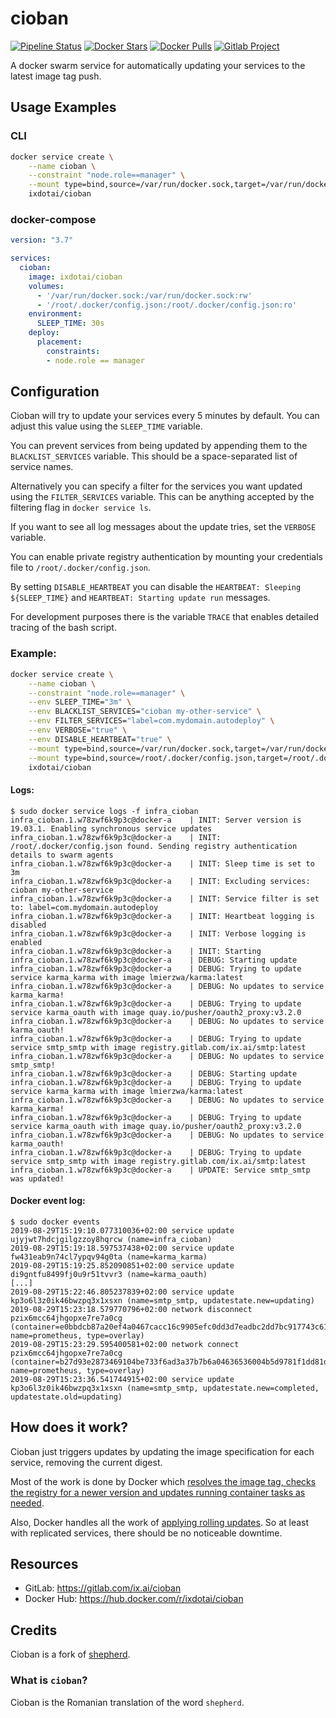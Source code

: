 # cioban

[![Pipeline Status](https://gitlab.com/ix.ai/cioban/badges/master/pipeline.svg)](https://gitlab.com/ix.ai/cioban/)
[![Docker Stars](https://img.shields.io/docker/stars/ixdotai/cioban.svg)](https://hub.docker.com/r/ixdotai/cioban/)
[![Docker Pulls](https://img.shields.io/docker/pulls/ixdotai/cioban.svg)](https://hub.docker.com/r/ixdotai/cioban/)
[![Gitlab Project](https://img.shields.io/badge/GitLab-Project-554488.svg)](https://gitlab.com/ix.ai/cioban/)


A docker swarm service for automatically updating your services to the latest image tag push.

## Usage Examples

### CLI
```sh
docker service create \
    --name cioban \
    --constraint "node.role==manager" \
    --mount type=bind,source=/var/run/docker.sock,target=/var/run/docker.sock,rw \
    ixdotai/cioban
```

### docker-compose
```yml
version: "3.7"

services:
  cioban:
    image: ixdotai/cioban
    volumes:
      - '/var/run/docker.sock:/var/run/docker.sock:rw'
      - '/root/.docker/config.json:/root/.docker/config.json:ro'
    environment:
      SLEEP_TIME: 30s
    deploy:
      placement:
        constraints:
        - node.role == manager
```

## Configuration
Cioban will try to update your services every 5 minutes by default. You can adjust this value using the `SLEEP_TIME` variable.

You can prevent services from being updated by appending them to the `BLACKLIST_SERVICES` variable. This should be a space-separated list of service names.

Alternatively you can specify a filter for the services you want updated using the `FILTER_SERVICES` variable. This can be anything accepted by the filtering flag in `docker service ls`.

If you want to see all log messages about the update tries, set the `VERBOSE` variable.

You can enable private registry authentication by mounting your credentials file to `/root/.docker/config.json`.

By setting `DISABLE_HEARTBEAT` you can disable the `HEARTBEAT: Sleeping ${SLEEP_TIME}` and `HEARTBEAT: Starting update run` messages.

For development purposes there is the variable `TRACE` that enables detailed tracing of the bash script.

### Example:
```sh
docker service create \
    --name cioban \
    --constraint "node.role==manager" \
    --env SLEEP_TIME="3m" \
    --env BLACKLIST_SERVICES="cioban my-other-service" \
    --env FILTER_SERVICES="label=com.mydomain.autodeploy" \
    --env VERBOSE="true" \
    --env DISABLE_HEARTBEAT="true" \
    --mount type=bind,source=/var/run/docker.sock,target=/var/run/docker.sock,rw \
    --mount type=bind,source=/root/.docker/config.json,target=/root/.docker/config.json,ro \
    ixdotai/cioban
```

#### Logs:
```
$ sudo docker service logs -f infra_cioban
infra_cioban.1.w78zwf6k9p3c@docker-a    | INIT: Server version is 19.03.1. Enabling synchronous service updates
infra_cioban.1.w78zwf6k9p3c@docker-a    | INIT: /root/.docker/config.json found. Sending registry authentication details to swarm agents
infra_cioban.1.w78zwf6k9p3c@docker-a    | INIT: Sleep time is set to 3m
infra_cioban.1.w78zwf6k9p3c@docker-a    | INIT: Excluding services: cioban my-other-service
infra_cioban.1.w78zwf6k9p3c@docker-a    | INIT: Service filter is set to: label=com.mydomain.autodeploy
infra_cioban.1.w78zwf6k9p3c@docker-a    | INIT: Heartbeat logging is disabled
infra_cioban.1.w78zwf6k9p3c@docker-a    | INIT: Verbose logging is enabled
infra_cioban.1.w78zwf6k9p3c@docker-a    | INIT: Starting
infra_cioban.1.w78zwf6k9p3c@docker-a    | DEBUG: Starting update
infra_cioban.1.w78zwf6k9p3c@docker-a    | DEBUG: Trying to update service karma_karma with image lmierzwa/karma:latest
infra_cioban.1.w78zwf6k9p3c@docker-a    | DEBUG: No updates to service karma_karma!
infra_cioban.1.w78zwf6k9p3c@docker-a    | DEBUG: Trying to update service karma_oauth with image quay.io/pusher/oauth2_proxy:v3.2.0
infra_cioban.1.w78zwf6k9p3c@docker-a    | DEBUG: No updates to service karma_oauth!
infra_cioban.1.w78zwf6k9p3c@docker-a    | DEBUG: Trying to update service smtp_smtp with image registry.gitlab.com/ix.ai/smtp:latest
infra_cioban.1.w78zwf6k9p3c@docker-a    | DEBUG: No updates to service smtp_smtp!
infra_cioban.1.w78zwf6k9p3c@docker-a    | DEBUG: Starting update
infra_cioban.1.w78zwf6k9p3c@docker-a    | DEBUG: Trying to update service karma_karma with image lmierzwa/karma:latest
infra_cioban.1.w78zwf6k9p3c@docker-a    | DEBUG: No updates to service karma_karma!
infra_cioban.1.w78zwf6k9p3c@docker-a    | DEBUG: Trying to update service karma_oauth with image quay.io/pusher/oauth2_proxy:v3.2.0
infra_cioban.1.w78zwf6k9p3c@docker-a    | DEBUG: No updates to service karma_oauth!
infra_cioban.1.w78zwf6k9p3c@docker-a    | DEBUG: Trying to update service smtp_smtp with image registry.gitlab.com/ix.ai/smtp:latest
infra_cioban.1.w78zwf6k9p3c@docker-a    | UPDATE: Service smtp_smtp was updated!

```

#### Docker event log:
```
$ sudo docker events
2019-08-29T15:19:10.077310036+02:00 service update ujyjwt7hdcjgilgzzoy8hqrcw (name=infra_cioban)
2019-08-29T15:19:18.597537438+02:00 service update fw431eab9n74cl7ypqv94g0ta (name=karma_karma)
2019-08-29T15:19:25.852090851+02:00 service update di9gntfu8499fj0u9r51tvvr3 (name=karma_oauth)
[...]
2019-08-29T15:22:46.805237839+02:00 service update kp3o6l3z0ik46bwzpq3x1xsxn (name=smtp_smtp, updatestate.new=updating)
2019-08-29T15:23:18.579770796+02:00 network disconnect pzix6mcc64jhgopxe7re7a0cg (container=e0bbdcb87a20ef4a0467cacc16c9905efc0dd3d7eadbc2dd7bc917743c614140, name=prometheus, type=overlay)
2019-08-29T15:23:29.595400581+02:00 network connect pzix6mcc64jhgopxe7re7a0cg (container=b27d93e2873469104be733f6ad3a37b7b6a04636536004b5d9781f1dd81d75d4, name=prometheus, type=overlay)
2019-08-29T15:23:36.541744915+02:00 service update kp3o6l3z0ik46bwzpq3x1xsxn (name=smtp_smtp, updatestate.new=completed, updatestate.old=updating)
```
## How does it work?
Cioban just triggers updates by updating the image specification for each service, removing the current digest.

Most of the work is done by Docker which [resolves the image tag, checks the registry for a newer version and updates running container tasks as needed](https://docs.docker.com/engine/swarm/services/#update-a-services-image-after-creation).

Also, Docker handles all the work of [applying rolling updates](https://docs.docker.com/engine/swarm/swarm-tutorial/rolling-update/). So at least with replicated services, there should be no noticeable downtime.

## Resources
* GitLab: https://gitlab.com/ix.ai/cioban
* Docker Hub: https://hub.docker.com/r/ixdotai/cioban

## Credits
Cioban is a fork of [shepherd](https://github.com/djmaze/shepherd).

### What is `cioban`?
Cioban is the Romanian translation of the word `shepherd`.
